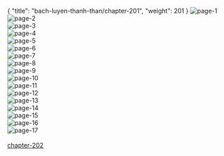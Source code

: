 { "title": "bach-luyen-thanh-than/chapter-201", "weight": 201 }
<img src="bach-luyen-thanh-than_0201_01-dfb3482a8bfbb1f8108dd5565caa2c87.webp" alt="page-1" origin="http://1.bp.blogspot.com/-VBMdDqZxgdA/Wo45WymVlRI/AAAAAAAAIkk/mXPn8aMK67QyWu5L4Ki2Mh_P8IdDQqS_ACLcBGAs/s1600/1.jpg?imgmax=0"><br/>
<img src="bach-luyen-thanh-than_0201_02-cca31b8fdffd80388670e4b2aa2ce1ba.webp" alt="page-2" origin="http://1.bp.blogspot.com/-0rkjqcpFxZM/Wo45ZvoL1YI/AAAAAAAAIlI/aen0j3UgH_oxaTVg2cZwxyNfDoxWpM0kQCLcBGAs/s1600/3.jpg?imgmax=0"><br/>
<img src="bach-luyen-thanh-than_0201_03-27259e9b3b75e50c92715d1e4059ec9d.webp" alt="page-3" origin="http://1.bp.blogspot.com/-ZXOqwI1_x1o/Wo45Z81bOEI/AAAAAAAAIlM/L__XZ9-LzmwrD6VqaGrmCwYp4nAcbFWegCLcBGAs/s1600/4.jpg?imgmax=0"><br/>
<img src="bach-luyen-thanh-than_0201_04-4cca5b5221840a751dc61a19f10fce41.webp" alt="page-4" origin="http://1.bp.blogspot.com/-oaoamv64lf0/Wo45aRCdMtI/AAAAAAAAIlQ/eWlG0kFs3Fol9DuJ3N9vocvBxc1TQXR0gCLcBGAs/s1600/5.jpg?imgmax=0"><br/>
<img src="bach-luyen-thanh-than_0201_05-9ae3e0c41995afcc1bc092c45c836b51.webp" alt="page-5" origin="http://1.bp.blogspot.com/-N_hVmZhPs0w/Wo45aS2pcQI/AAAAAAAAIlU/M0osNOEEmWkZZo3xbL6YMhVv4IQ2gsiSwCLcBGAs/s1600/6.jpg?imgmax=0"><br/>
<img src="bach-luyen-thanh-than_0201_06-c95bb2edd75d534cc54e5aa780242dee.webp" alt="page-6" origin="http://1.bp.blogspot.com/-V9JEuCJiy-E/Wo45ak7k1TI/AAAAAAAAIlY/rQF8QObMInQU9MVnNFHKrrFtq-m20_CxACLcBGAs/s1600/7.jpg?imgmax=0"><br/>
<img src="bach-luyen-thanh-than_0201_07-0a2fac89d11aec6e6b4f3ab8f9aa752d.webp" alt="page-7" origin="http://1.bp.blogspot.com/-xO5PszPpi7M/Wo45bC2gA-I/AAAAAAAAIlc/Ziv2VM6ewEwSqfayobEz_TAr8GJ2T_55ACLcBGAs/s1600/8.jpg?imgmax=0"><br/>
<img src="bach-luyen-thanh-than_0201_08-5d531e854db63ef35544ecc0f86827b9.webp" alt="page-8" origin="http://1.bp.blogspot.com/-rJkLkacM1kQ/Wo45bZISrOI/AAAAAAAAIlg/pTxl0DFX6Hw3dhyVMgZez8Y5Zo_SyJ74gCLcBGAs/s1600/9.jpg?imgmax=0"><br/>
<img src="bach-luyen-thanh-than_0201_09-3b8715a565f0c169087bcc9449521e17.webp" alt="page-9" origin="http://1.bp.blogspot.com/-yIf1ZvqNj5k/Wo45W_9SI7I/AAAAAAAAIko/m7iqh2bcqq0JYsqGBkbHLibOs4gjRcSjACLcBGAs/s1600/10.jpg?imgmax=0"><br/>
<img src="bach-luyen-thanh-than_0201_10-1505316d0428868e152e5764c694ad8a.webp" alt="page-10" origin="http://1.bp.blogspot.com/-y0ofN8zjYtU/Wo45W2OUZgI/AAAAAAAAIkg/XFJFkaxIjawfBlA5qTisw3l8X0Rly_iZACLcBGAs/s1600/11.jpg?imgmax=0"><br/>
<img src="bach-luyen-thanh-than_0201_11-8235734064179c5337c6b62d743c3e79.webp" alt="page-11" origin="http://1.bp.blogspot.com/-4rW0y73a_jY/Wo45YClNehI/AAAAAAAAIks/Ulz8_iL8lfsOW21Bi59CR-xj59Zs-qe9gCLcBGAs/s1600/12.jpg?imgmax=0"><br/>
<img src="bach-luyen-thanh-than_0201_12-06913ced65fb2bbc32cc58429678a2f1.webp" alt="page-12" origin="http://1.bp.blogspot.com/-kTPMIeL3nTU/Wo45YFcMFaI/AAAAAAAAIkw/zbV8mBD2KQM3oaEeQ-WtnD0bCsEqGi1GACLcBGAs/s1600/13.jpg?imgmax=0"><br/>
<img src="bach-luyen-thanh-than_0201_13-dca9fbed30929673cbf8de7d634755fb.webp" alt="page-13" origin="http://1.bp.blogspot.com/-EyEkvIQQbn0/Wo45Ya4f-yI/AAAAAAAAIk0/QXNt9avj3-QX8bhhO8dyMZvVXXx-7ms1wCLcBGAs/s1600/14.jpg?imgmax=0"><br/>
<img src="bach-luyen-thanh-than_0201_14-c52074ca66c776f38ba1aef5b0359336.webp" alt="page-14" origin="http://1.bp.blogspot.com/-lxlJ_rWKWak/Wo45Y9OdGxI/AAAAAAAAIk4/asgywMF8bqYahvO-QJ95A-GK6_m8aKwwACLcBGAs/s1600/15.jpg?imgmax=0"><br/>
<img src="bach-luyen-thanh-than_0201_15-2d9864cf5c115f4f18f0ffd901256c24.webp" alt="page-15" origin="http://1.bp.blogspot.com/-mL6q8wVZUBA/Wo45Y39p63I/AAAAAAAAIk8/pNOLgl-SZrAjDgtNBBDLzIyaJKDMLrEMwCLcBGAs/s1600/16.jpg?imgmax=0"><br/>
<img src="bach-luyen-thanh-than_0201_16-b12fbb4496122c888fe45d221a31fbaa.webp" alt="page-16" origin="http://1.bp.blogspot.com/-h5GTaW90JVU/Wo45ZG5C9HI/AAAAAAAAIlA/RDl_K7PyL6QApTSwaDHXeWg1xgxjo2sFQCLcBGAs/s1600/17.jpg?imgmax=0"><br/>
<img src="bach-luyen-thanh-than_0201_17-850x1188-9af31eab63f55bf5ccc4518c954e8079.webp" alt="page-17" origin="http://1.bp.blogspot.com/-tUM1LCJEbvY/Wo45ZcX3pDI/AAAAAAAAIlE/Xg1R0mia3vwfpnj3InJ6jPmveiXFlB6ugCLcBGAs/s1600/18.jpg?imgmax=0"><br/>
<br/><a class="nextchap" href="/bach-luyen-thanh-than/chapter-202">chapter-202</a>
